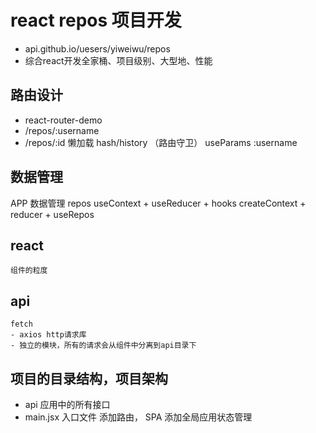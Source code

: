 # react repos 项目开发
- api.github.io/uesers/yiweiwu/repos
- 综合react开发全家桶、项目级别、大型地、性能

## 路由设计
   - react-router-demo
   - /repos/:username
   - /repos/:id
   懒加载
   hash/history
   （路由守卫）
   useParams  :username
## 数据管理
   APP 数据管理
   repos
   useContext + useReducer + hooks
   createContext + reducer + useRepos
## react
    组件的粒度
## api 
    fetch
    - axios http请求库
    - 独立的模块，所有的请求会从组件中分离到api目录下 

## 项目的目录结构，项目架构
   - api
      应用中的所有接口
   - main.jsx
      入口文件
      添加路由， SPA
      添加全局应用状态管理
